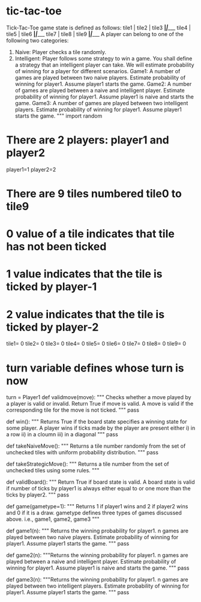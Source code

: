 # tic-tac-toe
Tick-Tac-Toe game state is defined as follows:
tile1 | tile2 | tile3
______|_________|______
tile4 | tile5 | tile6
______|_________|______
tile7 | tile8 | tile9
______|_________|______
A player can belong to one of the following two categories:
1. Naive: Player checks a tile randomly.
2. Intelligent: Player follows some strategy to win a game. You shall define a strategy that an intelligent player can take.
We will estimate probability of winning for a player for different scenarios.
Game1: A number of games are played between two naive players. Estimate probability of winning for player1. Assume player1 starts the game.
Game2: A number of games are played between a naive and intelligent player. Estimate probability of winning for player1. Assume player1 is naive and starts the game.
Game3: A number of games are played between two intelligent players. Estimate probability of winning for player1. Assume player1 starts the game.
"""
import random
# There are 2 players: player1 and player2
player1=1
player2=2
# There are 9 tiles numbered tile0 to tile9
# 0 value of a tile indicates that tile has not been ticked
# 1 value indicates that the tile is ticked by player-1
# 2 value indicates that the tile is ticked by player-2
tile1= 0
tile2= 0
tile3= 0
tile4= 0
tile5= 0
tile6= 0
tile7= 0
tile8= 0
tile9= 0
# turn variable defines whose turn is now
turn = Player1
def validmove(move):
""" Checks whether a move played by a player is valid or invalid.
Return True if move is valid.
A move is valid if the corresponding tile for the move is not ticked.
"""
pass

def win():
""" Returns True if the board state specifies a winning state for some player.
A player wins if ticks made by the player are present either
i) in a row
ii) in a cloumn
iii) in a diagonal
"""
pass

def takeNaiveMove():
""" Returns a tile number randomly from the set of unchecked tiles with uniform probability distribution.
"""
pass

def takeStrategicMove():
""" Returns a tile number from the set of unchecked tiles
using some rules.
"""

def validBoard():
""" Return True if board state is valid.
A board state is valid if number of ticks by player1 is always either equal to or one more than the ticks by player2.
"""
pass

def game(gametype=1):
""" Returns 1 if player1 wins and 2 if player2 wins
and 0 if it is a draw.
gametype defines three types of games discussed above.
i.e., game1, game2, game3
"""

def game1(n):
""" Returns the winning probability for player1.
n games are played between two naive players. Estimate probability of winning for player1. Assume player1 starts the game.
"""
pass

def game2(n):
"""Returns the winning probability for player1.
n games are played between a naive and intelligent player. Estimate probability of winning for player1. Assume player1 is naive and starts the game.
"""
pass

def game3(n):
"""Returns the winning probability for player1.
n games are played between two intelligent players. Estimate probability of winning for player1. Assume player1 starts the game.
"""
pass
